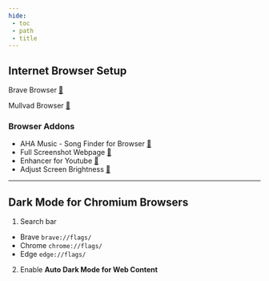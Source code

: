 ```yaml
---
hide:
 - toc
 - path
 - title
---
```


## Internet Browser Setup 

Brave Browser [🔗](https://brave.com/)

Mullvad Browser [🔗](https://mullvad.net/en)

### Browser Addons
- AHA Music - Song Finder for Browser [🔗](https://www.aha-music.com/)
- Full Screenshot Webpage [🔗](https://chrome.google.com/webstore/detail/gofullpage-full-page-scre/fdpohaocaechififmbbbbbknoalclacl?hl=en)
- Enhancer for Youtube [🔗](https://chrome.google.com/webstore/detail/enhancer-for-youtube/ponfpcnoihfmfllpaingbgckeeldkhle)
- Adjust Screen Brightness [🔗](https://chrome.google.com/webstore/detail/adjust-screen-brightness/bcjiagkgnilmcngacjlfhmpdmbhbjcah)

---

## Dark Mode for Chromium Browsers

1. Search bar 

- Brave `brave://flags/`
- Chrome `chrome://flags/`
- Edge `edge://flags/`

2. Enable **Auto Dark Mode for Web Content**